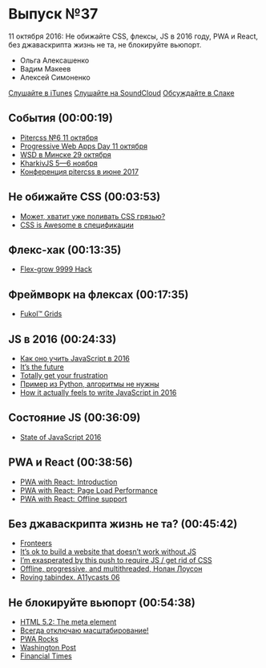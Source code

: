 # Выпуск №37

11 октября 2016: Не обижайте CSS, флексы, JS в 2016 году, PWA и React, без джаваскрипта жизнь не та, не блокируйте вьюпорт.

- Ольга Алексашенко
- Вадим Макеев
- Алексей Симоненко

[Слушайте в iTunes](https://itunes.apple.com/ru/podcast/veb-standarty/id1080500016)
[Слушайте на SoundCloud](https://soundcloud.com/web-standards/episode-37)
[Обсуждайте в Слаке](http://slack.web-standards.ru/)

## События (00:00:19)

- [Pitercss №6 11 октября](https://pitercss.timepad.ru/event/381033/)
- [Progressive Web Apps Day 11 октября](http://pwaday.ru/)
- [WSD в Минске 29 октября](https://wsd.events/2016/10/29/)
- [KharkivJS 5—6 ноября](http://kharkivjs.org/)
- [Конференция pitercss в июне 2017](https://pitercss.com/)

## Не обижайте CSS (00:03:53)

- [Может, хватит уже поливать CSS грязью?](https://habr.ru/p/311920/)
- [CSS is Awesome в спецификации](https://drafts.csswg.org/css-ui-3/#example-bff7c1fa)

## Флекс-хак (00:13:35)

- [Flex-grow 9999 Hack](http://joren.co/flex-grow-9999-hack/)

## Фреймворк на флексах (00:17:35)

- [Fukol™ Grids](https://github.com/Heydon/fukol-grids)

## JS в 2016 (00:24:33)

- [Как оно учить JavaScript в 2016](https://habr.ru/p/312022/)
- [It’s the future](https://medium.com/p/7a4207e028c2)
- [Totally get your frustration](https://medium.com/p/ea11adf237e3)
- [Пример из Python, алгоритмы не нужны](https://habr.ru/p/311642/)
- [How it actually feels to write JavaScript in 2016](https://medium.com/p/46b5dda17bb5)

## Состояние JS (00:36:09)

- [State of JavaScript 2016](http://stateofjs.com/2016/introduction/#toc)

## PWA и React (00:38:56)

- [PWA with React:  Introduction](https://medium.com/p/50679aef2b12)
- [PWA with React:  Page Load Performance](https://medium.com/p/33b932d97cf2)
- [PWA with React:  Offline support](https://medium.com/p/c84db889162c)

## Без джаваскрипта жизнь не та? (00:45:42)

- [Fronteers](https://fronteers.nl/congres/2016)
- [It’s ok to build a website that doesn’t work without JS](https://twitter.com/LocalSourceNL/status/783977032736772096)
- [I’m exasperated by this push to require JS / get rid of CSS](https://twitter.com/jensimmons/status/784056391074021376)
- [Offline, progressive, and multithreaded, Нолан Лоусон](https://nolanlawson.github.io/fronteers-2016/)
- [Roving tabindex. A11ycasts 06](https://youtu.be/uCIC2LNt0bk)

## Не блокируйте вьюпорт (00:54:38)

- [HTML 5.2: The meta element](https://w3c.github.io/html/document-metadata.html#element-attrdef-meta-content)
- [Всегда отключаю масштабирование!](https://vk.com/wall-32017543_9043)
- [PWA Rocks](https://pwa.rocks/)
- [Washington Post](https://m.washingtonpost.com/)
- [Financial Times](https://www.ft.com/)
